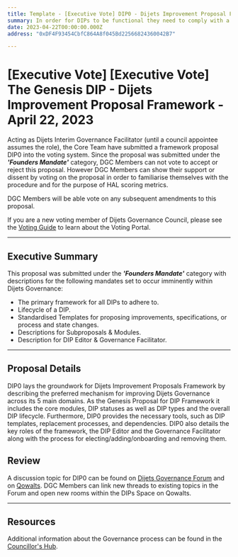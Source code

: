 ```yaml
---
title: Template - [Executive Vote] DIP0 - Dijets Improvement Proposal Framework
summary: In order for DIPs to be functional they need to comply with a basic standard outlining their internal structure and external dependencies. This standard is described in DIP0, as the Genesis Proposal for Dijets Improvement Proposal Framework. DIP0 provides the necessary tools, such as DIP templates, amendment processes & dependencies along with descriptions of the core modules, statuses & DIP lifecycle.
date: 2023-04-22T00:00:00.000Z
address: "0xDF4F93454CbfC864A8f045Bd22566824360042B7"

---
```

# [Executive Vote] [Executive Vote] The Genesis DIP - Dijets Improvement Proposal Framework - April 22, 2023

Acting as Dijets Interim Governance Facilitator (until a council appointee assumes the role), the Core Team have submitted a framework proposal DIP0 into the voting system. Since the proposal was submitted under the **_'Founders Mandate'_** category, DGC Members can not vote to accept or reject this proposal. However DGC Members can show their support or dissent by voting on the proposal in order to familiarise themselves with the procedure and for the purpose of HAL scoring metrics. 

DGC Members will be able vote on any subsequent amendments to this proposal.

If you are a new voting member of Dijets Governance Council, please see the [Voting Guide](https://manual.makerdao.com/governance/voting-in-makerdao/on-chain-governance) to learn about the Voting Portal.

---

## Executive Summary

This proposal was submitted under the **_'Founders Mandate'_** category with descriptions for the following mandates set to occur imminently within Dijets Governance:

- The primary framework for all DIPs to adhere to.
- Lifecycle of a DIP.
- Standardised Templates for proposing improvements, specifications, or process and state changes.
- Descriptions for Subproposals & Modules.
- Description for DIP Editor & Governance Facilitator.

---

## Proposal Details

DIP0 lays the groundwork for Dijets Improvement Proposals Framework by describing the preferred mechanism for improving Dijets Governance across its 5 main domains. As the Genesis Proposal for DIP Framework it includes the core modules, DIP statuses as well as DIP types and the overall DIP lifecycle. Furthermore, DIP0 provides the necessary tools, such as DIP templates, replacement processes, and dependencies. DIP0 also details the key roles of the framework, the DIP Editor and the Governance Facilitator along with the process for electing/adding/onboarding and removing them.

 
## Review

A discussion topic for DIP0 can be found on [Dijets Governance Forum](https://forum.dijets.io/) and on [Qowalts](https://qowalts.dijets.io). DGC Members can link new threads to existing topics in the Forum and open new rooms within the DIPs Space on Qowalts.

---

## Resources

Additional information about the Governance process can be found in the [Councillor's Hub](https://core-council.dijets.io).

